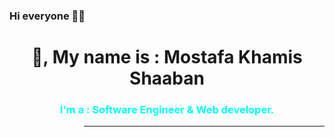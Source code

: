 ### Hi everyone 🤝🤗

  <h1 align="center">
    👋, My name is : Mostafa Khamis Shaaban
  </h1>

<font color="aqua">
  <h3 align="center">
    I'm a : Software Engineer & Web developer.
  </h3>
</font>

>>> ---